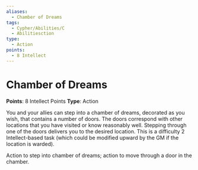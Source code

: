 ```yaml
---
aliases:
  - Chamber of Dreams
tags:
  - Cypher/Abilities/C
  - Abilitiesction
type:
  - Action
points:
  - 8 Intellect
---
```


# Chamber of Dreams

**Points**: 8 Intellect Points
**Type**: Action

You and your allies can step into a chamber of dreams, decorated as you wish, that contains a number of doors. The doors correspond with other locations that you have visited or know reasonably well. Stepping through one of the doors delivers you to the desired location. This is a difficulty 2 Intellect-based task (which could be modified upward by the GM if the location is warded).

Action to step into chamber of dreams; action to move through a door in the chamber.
